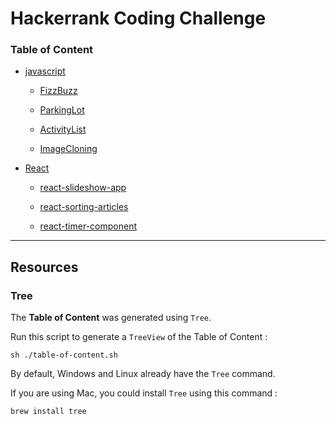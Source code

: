 # Hackerrank Coding Challenge


### Table of Content

- [javascript](./javascript)

  - [FizzBuzz](./javascript/FizzBuzz)

  - [ParkingLot](./javascript/ParkingLot)

  - [ActivityList](./javascript/ActivityList)

  - [ImageCloning](./javascript/ImageCloning)

- [React](./React)

    - [react-slideshow-app](./React/react-slideshow-app)

    - [react-sorting-articles](./React/react-sorting-articles)

    - [react-timer-component](./React/react-timer-component)

---

## Resources

### Tree

The **Table of Content** was generated using `Tree`.

Run this script to generate a `TreeView` of the Table of Content :

```
sh ./table-of-content.sh
```

By default, Windows and Linux already have the `Tree` command.

If you are using Mac, you could install `Tree` using this command :

```
brew install tree
```

